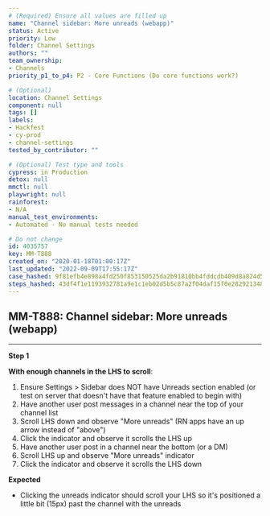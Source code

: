 ```yaml
---
# (Required) Ensure all values are filled up
name: "Channel sidebar: More unreads (webapp)"
status: Active
priority: Low
folder: Channel Settings
authors: ""
team_ownership:
- Channels
priority_p1_to_p4: P2 - Core Functions (Do core functions work?)

# (Optional)
location: Channel Settings
component: null
tags: []
labels:
- Hackfest
- cy-prod
- channel-settings
tested_by_contributor: ""

# (Optional) Test type and tools
cypress: in Production
detox: null
mmctl: null
playwright: null
rainforest:
- N/A
manual_test_environments:
- Automated - No manual tests needed

# Do not change
id: 4035757
key: MM-T888
created_on: "2020-01-18T01:00:17Z"
last_updated: "2022-09-09T17:55:17Z"
case_hashed: 9f81efb4e898a4fd250f853150525da2b91810bb4fddcdb409d8a824d52d0f349266bdadef6a58212ec6da57cb0f0910
steps_hashed: 43df4f1e1193932781a9e1c1eb02d5b5c87a2f04daf15f0e28292134825424e0ce755b5aeedfeff7f98fc75d190eb29d
---
```


<!-- (Auto-generated) Based on frontmatter's "key" and "name" -->

## MM-T888: Channel sidebar: More unreads (webapp)

---

**Step 1**

**With enough channels in the LHS to scroll**:

1. Ensure Settings > Sidebar does NOT have Unreads section enabled (or test on server that doesn't have that feature enabled to begin with)
2. Have another user post messages in a channel near the top of your channel list
3. Scroll LHS down and observe "More unreads" (RN apps have an up arrow instead of "above")
4. Click the indicator and observe it scrolls the LHS up
5. Have another user post in a channel near the bottom (or a DM)
6. Scroll LHS up and observe "More unreads" indicator
7. Click the indicator and observe it scrolls the LHS down

**Expected**

- Clicking the unreads indicator should scroll your LHS so it's positioned a little bit (15px) past the channel with the unreads
